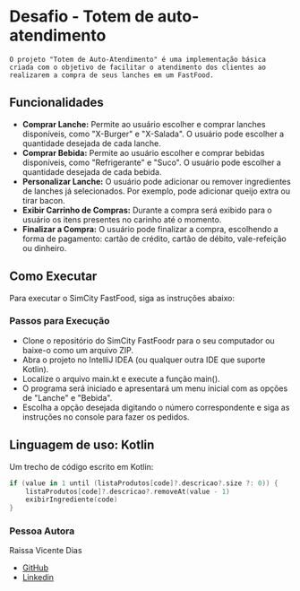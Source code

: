 # Desafio - Totem de auto-atendimento

`O projeto "Totem de Auto-Atendimento" é uma implementação básica criada com o objetivo de facilitar o atendimento dos clientes ao realizarem a compra de seus lanches em um FastFood.`

## Funcionalidades
- **Comprar Lanche:** Permite ao usuário escolher e comprar lanches disponíveis, como "X-Burger" e "X-Salada". O usuário pode escolher a quantidade desejada de cada lanche.
- **Comprar Bebida:** Permite ao usuário escolher e comprar bebidas disponíveis, como "Refrigerante" e "Suco". O usuário pode escolher a quantidade desejada de cada bebida.
- **Personalizar Lanche:** O usuário pode adicionar ou remover ingredientes de lanches já selecionados. Por exemplo, pode adicionar queijo extra ou tirar bacon.
- **Exibir Carrinho de Compras:** Durante a compra será exibido para o usuário os itens presentes no carinho até o momento.
- **Finalizar a Compra:** O usuário pode finalizar a compra, escolhendo a forma de pagamento: cartão de crédito, cartão de débito, vale-refeição ou dinheiro.

## Como Executar
Para executar o SimCity FastFood, siga as instruções abaixo:
### Passos para Execução
- Clone o repositório do SimCity FastFoodr para o seu computador ou baixe-o como um arquivo ZIP.
- Abra o projeto no IntelliJ IDEA (ou qualquer outra IDE que suporte Kotlin).
- Localize o arquivo main.kt e execute a função main().
- O programa será iniciado e apresentará um menu inicial com as opções de "Lanche" e "Bebida".
- Escolha a opção desejada digitando o número correspondente e siga as instruções no console para fazer os pedidos.

## Linguagem de uso: **Kotlin**
Um trecho de código escrito em Kotlin:
~~~kotlin
if (value in 1 until (listaProdutos[code]?.descricao?.size ?: 0)) {
    listaProdutos[code]?.descricao?.removeAt(value - 1)
    exibirIngrediente(code)
}
~~~
### **Pessoa Autora**
Raissa Vicente Dias
  * [GitHub](https://github.com/RaiVD)
  * [Linkedin](https://www.linkedin.com/mwlite/in/raissa-vicente-86a3b2210)


